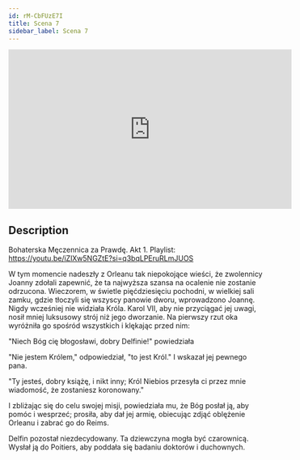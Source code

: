 ```yaml
---
id: rM-CbFUzE7I
title: Scena 7
sidebar_label: Scena 7
---
```


<iframe
  width="560"
  height="315"
  src="https://www.youtube.com/embed/rM-CbFUzE7I"
  title="YouTube video player"
  frameborder="0"
  allow="accelerometer; autoplay; clipboard-write; encrypted-media; gyroscope; picture-in-picture; web-share"
  referrerpolicy="strict-origin-when-cross-origin"
  allowfullscreen
></iframe>

## Description

Bohaterska Męczennica za Prawdę. Akt 1.
Playlist: https://youtu.be/iZlXw5NGZtE?si=q3bqLPEruRLmJUOS

W tym momencie nadeszły z Orleanu tak niepokojące wieści, że zwolennicy Joanny zdołali zapewnić, że ta najwyższa szansa na ocalenie nie zostanie odrzucona. Wieczorem, w świetle pięćdziesięciu pochodni, w wielkiej sali zamku, gdzie tłoczyli się wszyscy panowie dworu, wprowadzono Joannę. Nigdy wcześniej nie widziała Króla. Karol VII, aby nie przyciągać jej uwagi, nosił mniej luksusowy strój niż jego dworzanie. Na pierwszy rzut oka wyróżniła go spośród wszystkich i klękając przed nim:

"Niech Bóg cię błogosławi, dobry Delfinie!" powiedziała

"Nie jestem Królem," odpowiedział, "to jest Król." I wskazał jej pewnego pana.

"Ty jesteś, dobry książę, i nikt inny; Król Niebios przesyła ci przez mnie wiadomość, że zostaniesz koronowany."

I zbliżając się do celu swojej misji, powiedziała mu, że Bóg posłał ją, aby pomóc i wesprzeć; prosiła, aby dał jej armię, obiecując zdjąć oblężenie Orleanu i zabrać go do Reims.

Delfin pozostał niezdecydowany. Ta dziewczyna mogła być czarownicą. Wysłał ją do Poitiers, aby poddała się badaniu doktorów i duchownych.
